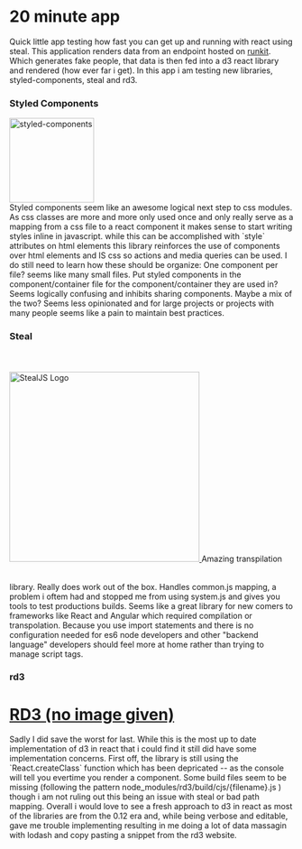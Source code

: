 # 20 minute app

Quick little app testing how fast you can get up and running with react using steal. This application renders data from an endpoint hosted on [runkit](https://ccutch.runkit.io/quick-endpoint/branches/master). Which generates fake people, that data is then fed into a d3 react library and rendered (how ever far i get).
In this app i am testing new libraries, styled-components, steal and rd3.

### Styled Components
<a href="https://github.com/styled-components/styled-components">
  <img alt="styled-components" src="https://raw.githubusercontent.com/styled-components/brand/master/styled-components.png" height="150px" />
</a>
<br/>
Styled components seem like an awesome logical next step to css modules. As css classes are more and more only used once and only really serve as a mapping from a css file to a react component it makes sense to start writing styles inline in javascript. while this can be accomplished with `style` attributes on html elements this library reinforces the use of components over html elements and IS css so actions and media queries can be used. I do still need to learn how these should be organize: One component per file? seems like many small files. Put styled components in the component/container file for the component/container they are used in? Seems logically confusing and inhibits sharing components. Maybe a mix of the two? Seems less opinionated and for large projects or projects with many people seems like a pain to maintain best practices.

### Steal
<a href="https://stealjs.com/">
    <img src="https://stealjs.com/docs/static/node_modules/bit-docs-docjs-theme/static/img/StealJS-Logo-V2.svg" alt="StealJS Logo" width="337" style="margin: 36px 0">
</a>
Amazing transpilation library. Really does work out of the box. Handles common.js mapping, a problem i oftem had and stopped me from using system.js and gives you tools to test productions builds. Seems like a great library for new comers to frameworks like React and Angular which required compilation or transpolation. Because you use import statements and there is no configuration needed for es6 node developers and other "backend language" developers should feel more at home rather than trying to manage script tags.


### rd3
<a href="https://github.com/yang-wei/rd3">
    <h1>RD3 (no image given)</h1>
</a>
Sadly I did save the worst for last. While this is the most up to date implementation of d3 in react that i could find it still did have some implementation concerns. First off, the library is still using the `React.createClass` function which has been depricated -- as the console will tell you evertime you render a component. Some build files seem to be missing (following the pattern node_modules/rd3/build/cjs/{filename}.js ) though i am not ruling out this being an issue with steal or bad path mapping. Overall i would love to see a fresh approach to d3 in react as most of the libraries are from the 0.12 era and, while being verbose and editable, gave me trouble implementing resulting in me doing a lot of data massagin with lodash and copy pasting a snippet from the rd3 website.